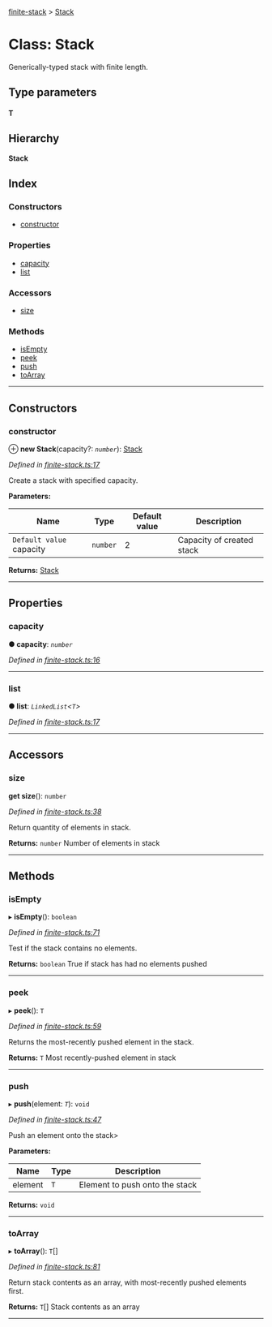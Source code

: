[finite-stack](../README.md) > [Stack](../classes/stack.md)

# Class: Stack

Generically-typed stack with finite length.

## Type parameters
#### T 
## Hierarchy

**Stack**

## Index

### Constructors

* [constructor](stack.md#constructor)

### Properties

* [capacity](stack.md#capacity)
* [list](stack.md#list)

### Accessors

* [size](stack.md#size)

### Methods

* [isEmpty](stack.md#isempty)
* [peek](stack.md#peek)
* [push](stack.md#push)
* [toArray](stack.md#toarray)

---

## Constructors

<a id="constructor"></a>

###  constructor

⊕ **new Stack**(capacity?: *`number`*): [Stack](stack.md)

*Defined in [finite-stack.ts:17](https://github.com/strong-roots-capital/finite-stack/blob/8956189/src/finite-stack.ts#L17)*

Create a stack with specified capacity.

**Parameters:**

| Name | Type | Default value | Description |
| ------ | ------ | ------ | ------ |
| `Default value` capacity | `number` | 2 |  Capacity of created stack |

**Returns:** [Stack](stack.md)

___

## Properties

<a id="capacity"></a>

###  capacity

**● capacity**: *`number`*

*Defined in [finite-stack.ts:16](https://github.com/strong-roots-capital/finite-stack/blob/8956189/src/finite-stack.ts#L16)*

___
<a id="list"></a>

###  list

**● list**: *`LinkedList`<`T`>*

*Defined in [finite-stack.ts:17](https://github.com/strong-roots-capital/finite-stack/blob/8956189/src/finite-stack.ts#L17)*

___

## Accessors

<a id="size"></a>

###  size

**get size**(): `number`

*Defined in [finite-stack.ts:38](https://github.com/strong-roots-capital/finite-stack/blob/8956189/src/finite-stack.ts#L38)*

Return quantity of elements in stack.

**Returns:** `number`
Number of elements in stack

___

## Methods

<a id="isempty"></a>

###  isEmpty

▸ **isEmpty**(): `boolean`

*Defined in [finite-stack.ts:71](https://github.com/strong-roots-capital/finite-stack/blob/8956189/src/finite-stack.ts#L71)*

Test if the stack contains no elements.

**Returns:** `boolean`
True if stack has had no elements pushed

___
<a id="peek"></a>

###  peek

▸ **peek**(): `T`

*Defined in [finite-stack.ts:59](https://github.com/strong-roots-capital/finite-stack/blob/8956189/src/finite-stack.ts#L59)*

Returns the most-recently pushed element in the stack.

**Returns:** `T`
Most recently-pushed element in stack

___
<a id="push"></a>

###  push

▸ **push**(element: *`T`*): `void`

*Defined in [finite-stack.ts:47](https://github.com/strong-roots-capital/finite-stack/blob/8956189/src/finite-stack.ts#L47)*

Push an element onto the stack>

**Parameters:**

| Name | Type | Description |
| ------ | ------ | ------ |
| element | `T` |  Element to push onto the stack |

**Returns:** `void`

___
<a id="toarray"></a>

###  toArray

▸ **toArray**(): `T`[]

*Defined in [finite-stack.ts:81](https://github.com/strong-roots-capital/finite-stack/blob/8956189/src/finite-stack.ts#L81)*

Return stack contents as an array, with most-recently pushed elements first.

**Returns:** `T`[]
Stack contents as an array

___

